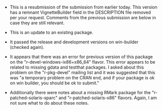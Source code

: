 * This is a resubmission of the submission from earlier today.  This version has a remnant VignetteBuilder field in the DESCRIPTION file removed per your request.  Comments from the previous submission are below in case they are still relevant.

* This is an update to an existing package.

* It passed the release and development versions on win-builder (checked again).

* It appears that there was an error for previous version of this package on the "r-devel-windows-ix86+x86_64" flavor.  This error appears to be related to missing gdata and testthat packages.  I asked about this problem on the "r-pkg-devel" mailing list and it was suggested that this was "a temporary problem on the CRAN end, and if your package is ok on win builder, you should be ok to submit."

* Additionally there were notes about a missing RMark package for the "r-patched-solaris-sparc" and "r-patched-solaris-x86" flavors.  Again, I am not sure what to do about these notes.
